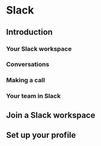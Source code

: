 # Slack

## Introduction

### Your Slack workspace

### Conversations

### Making a call

### Your team in Slack

## Join a Slack workspace

## Set up your profile
